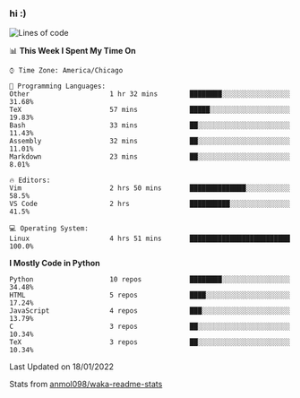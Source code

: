 ### hi :)

<!--START_SECTION:waka-->
![Lines of code](https://img.shields.io/badge/From%20Hello%20World%20I%27ve%20Written-557%20Thousand%20lines%20of%20code-blue)

📊 **This Week I Spent My Time On** 

```text
⌚︎ Time Zone: America/Chicago

💬 Programming Languages: 
Other                    1 hr 32 mins        ████████░░░░░░░░░░░░░░░░░   31.68% 
TeX                      57 mins             █████░░░░░░░░░░░░░░░░░░░░   19.83% 
Bash                     33 mins             ██░░░░░░░░░░░░░░░░░░░░░░░   11.43% 
Assembly                 32 mins             ██░░░░░░░░░░░░░░░░░░░░░░░   11.01% 
Markdown                 23 mins             ██░░░░░░░░░░░░░░░░░░░░░░░   8.01%

🔥 Editors: 
Vim                      2 hrs 50 mins       ██████████████░░░░░░░░░░░   58.5% 
VS Code                  2 hrs               ██████████░░░░░░░░░░░░░░░   41.5%

💻 Operating System: 
Linux                    4 hrs 51 mins       █████████████████████████   100.0%

```

**I Mostly Code in Python** 

```text
Python                   10 repos            ████████░░░░░░░░░░░░░░░░░   34.48% 
HTML                     5 repos             ████░░░░░░░░░░░░░░░░░░░░░   17.24% 
JavaScript               4 repos             ███░░░░░░░░░░░░░░░░░░░░░░   13.79% 
C                        3 repos             ██░░░░░░░░░░░░░░░░░░░░░░░   10.34% 
TeX                      3 repos             ██░░░░░░░░░░░░░░░░░░░░░░░   10.34%

```



 Last Updated on 18/01/2022
<!--END_SECTION:waka-->

Stats from [anmol098/waka-readme-stats](https://github.com/anmol098/waka-readme-stats)